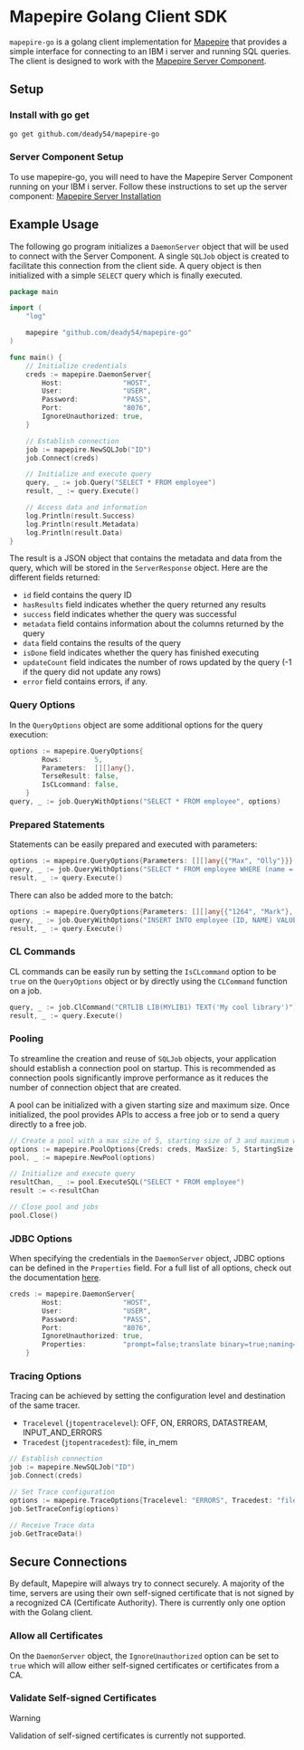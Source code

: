 # Mapepire Golang Client SDK
`mapepire-go` is a golang client implementation for [Mapepire](https://github.com/Mapepire-IBMi) that provides a simple interface for connecting to an IBM i server and running SQL queries. The client is designed to work with the [Mapepire Server Component](https://github.com/Mapepire-IBMi/mapepire-server).

## Setup
### Install with go get
```bash
go get github.com/deady54/mapepire-go
```
### Server Component Setup
To use mapepire-go, you will need to have the Mapepire Server Component running on your IBM i server. Follow these instructions to set up the server component: [Mapepire Server Installation](https://mapepire-ibmi.github.io/guides/sysadmin/)

## Example Usage
The following go program initializes a `DaemonServer` object that will be used to connect with the Server Component. A single `SQLJob` object is created to facilitate this connection from the client side. A query object is then initialized with a simple `SELECT` query which is finally executed.

```go
package main

import (
	"log"

	mapepire "github.com/deady54/mapepire-go"
)

func main() {
	// Initialize credentials
	creds := mapepire.DaemonServer{
		Host:               "HOST",
		User:               "USER",
		Password:           "PASS",
		Port:               "8076",
		IgnoreUnauthorized: true,
	}

	// Establish connection
	job := mapepire.NewSQLJob("ID")
	job.Connect(creds)

	// Initialize and execute query
	query, _ := job.Query("SELECT * FROM employee")
	result, _ := query.Execute()

	// Access data and information
	log.Println(result.Success)
	log.Println(result.Metadata)
	log.Println(result.Data)
}
```
The result is a JSON object that contains the metadata and data from the query, which will be stored in the `ServerResponse` object. Here are the different fields returned:
* `id` field contains the query ID
* `hasResults` field indicates whether the query returned any results
* `success` field indicates whether the query was successful
* `metadata` field contains information about the columns returned by the query
* `data` field contains the results of the query
* `isDone` field indicates whether the query has finished executing
* `updateCount` field indicates the number of rows updated by the query (-1 if the query did not update any rows)
* `error` field contains errors, if any.

### Query Options
In the `QueryOptions` object are some additional options for the query execution:
```go
options := mapepire.QueryOptions{
		Rows:        5,
		Parameters:  [][]any{},
		TerseResult: false,
		IsCLcommand: false,
	}
query, _ := job.QueryWithOptions("SELECT * FROM employee", options)
```

### Prepared Statements
Statements can be easily prepared and executed with parameters:
```go
options := mapepire.QueryOptions{Parameters: [][]any{{"Max", "Olly"}}}
query, _ := job.QueryWithOptions("SELECT * FROM employee WHERE (name = ? OR name = ?)", options)
result, _ := query.Execute()
```
There can also be added more to the batch:
```go
options := mapepire.QueryOptions{Parameters: [][]any{{"1264", "Mark"}, {"1265", "Tom"}}}
query, _ := job.QueryWithOptions("INSERT INTO employee (ID, NAME) VALUES (?, ?)", options)
result, _ := query.Execute()
```
### CL Commands
CL commands can be easily run by setting the `IsCLcommand` option to be `true` on the `QueryOptions` object or by directly using the `CLCommand` function on a job.
```go
query, _ := job.ClCommand("CRTLIB LIB(MYLIB1) TEXT('My cool library')")
result, _ := query.Execute()
```
### Pooling
To streamline the creation and reuse of `SQLJob` objects, your application should establish a connection pool on startup. This is recommended as connection pools significantly improve performance as it reduces the number of connection object that are created.

A pool can be initialized with a given starting size and maximum size. Once initialized, the pool provides APIs to access a free job or to send a query directly to a free job.
```go
// Create a pool with a max size of 5, starting size of 3 and maximum wait time of 1 second
options := mapepire.PoolOptions{Creds: creds, MaxSize: 5, StartingSize: 3, MaxWaitTime: 1}
pool, _ := mapepire.NewPool(options)

// Initialize and execute query
resultChan, _ := pool.ExecuteSQL("SELECT * FROM employee")
result := <-resultChan

// Close pool and jobs
pool.Close()
```
### JDBC Options
When specifying the credentials in the `DaemonServer` object, JDBC options can be defined in the `Properties` field. For a full list of all options, check out the documentation [here](https://www.ibm.com/docs/en/i/7.4?topic=jdbc-toolbox-java-properties).
```go
creds := mapepire.DaemonServer{
		Host:               "HOST",
		User:               "USER",
		Password:           "PASS",
		Port:               "8076",
		IgnoreUnauthorized: true,
		Properties:         "prompt=false;translate binary=true;naming=system"
	}
```
### Tracing Options
Tracing can be achieved by setting the configuration level and destination of the same tracer.

* `Tracelevel` (`jtopentracelevel`): OFF, ON, ERRORS, DATASTREAM, INPUT_AND_ERRORS
* `Tracedest` (`jtopentracedest`): file, in_mem
```go
// Establish connection
job := mapepire.NewSQLJob("ID")
job.Connect(creds)

// Set Trace configuration
options := mapepire.TraceOptions{Tracelevel: "ERRORS", Tracedest: "file"}
job.SetTraceConfig(options)

// Receive Trace data
job.GetTraceData()
```

## Secure Connections
By default, Mapepire will always try to connect securely. A majority of the time, servers are using their own self-signed certificate that is not signed by a recognized CA (Certificate Authority). There is currently only one option with the Golang client.

### Allow all Certificates
On the `DaemonServer` object, the `IgnoreUnauthorized` option can be set to `true` which will allow either self-signed certificates or certificates from a CA.

### Validate Self-signed Certificates
> [!WARNING]
> Validation of self-signed certificates is currently not supported. 
